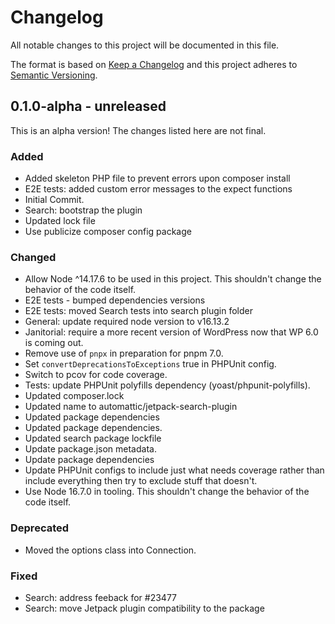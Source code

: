 # Changelog

All notable changes to this project will be documented in this file.

The format is based on [Keep a Changelog](https://keepachangelog.com/en/1.0.0/)
and this project adheres to [Semantic Versioning](https://semver.org/spec/v2.0.0.html).

## 0.1.0-alpha - unreleased

This is an alpha version! The changes listed here are not final.

### Added
- Added skeleton PHP file to prevent errors upon composer install
- E2E tests: added custom error messages to the expect functions
- Initial Commit.
- Search: bootstrap the plugin
- Updated lock file
- Use publicize composer config package

### Changed
- Allow Node ^14.17.6 to be used in this project. This shouldn't change the behavior of the code itself.
- E2E tests - bumped dependencies versions
- E2E tests: moved Search tests into search plugin folder
- General: update required node version to v16.13.2
- Janitorial: require a more recent version of WordPress now that WP 6.0 is coming out.
- Remove use of `pnpx` in preparation for pnpm 7.0.
- Set `convertDeprecationsToExceptions` true in PHPUnit config.
- Switch to pcov for code coverage.
- Tests: update PHPUnit polyfills dependency (yoast/phpunit-polyfills).
- Updated composer.lock
- Updated name to automattic/jetpack-search-plugin
- Updated package dependencies
- Updated package dependencies.
- Updated search package lockfile
- Update package.json metadata.
- Update package dependencies
- Update PHPUnit configs to include just what needs coverage rather than include everything then try to exclude stuff that doesn't.
- Use Node 16.7.0 in tooling. This shouldn't change the behavior of the code itself.

### Deprecated
- Moved the options class into Connection.

### Fixed
- Search: address feeback for #23477
- Search: move Jetpack plugin compatibility to the package
